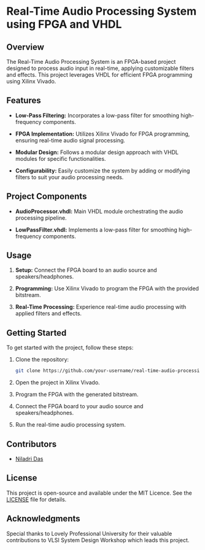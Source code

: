 # Real-Time Audio Processing System using FPGA and VHDL

## Overview

The Real-Time Audio Processing System is an FPGA-based project designed to process audio input in real-time, applying customizable filters and effects. This project leverages VHDL for efficient FPGA programming using Xilinx Vivado.

## Features

- **Low-Pass Filtering:** Incorporates a low-pass filter for smoothing high-frequency components.
  
- **FPGA Implementation:** Utilizes Xilinx Vivado for FPGA programming, ensuring real-time audio signal processing.

- **Modular Design:** Follows a modular design approach with VHDL modules for specific functionalities.

- **Configurability:** Easily customize the system by adding or modifying filters to suit your audio processing needs.

## Project Components

- **AudioProcessor.vhdl:** Main VHDL module orchestrating the audio processing pipeline.
  
- **LowPassFilter.vhdl:** Implements a low-pass filter for smoothing high-frequency components.

## Usage

1. **Setup:** Connect the FPGA board to an audio source and speakers/headphones.

2. **Programming:** Use Xilinx Vivado to program the FPGA with the provided bitstream.

3. **Real-Time Processing:** Experience real-time audio processing with applied filters and effects.

## Getting Started

To get started with the project, follow these steps:

1. Clone the repository:

    ```bash
    git clone https://github.com/your-username/real-time-audio-processing.git
    ```

2. Open the project in Xilinx Vivado.

3. Program the FPGA with the generated bitstream.

4. Connect the FPGA board to your audio source and speakers/headphones.

5. Run the real-time audio processing system.

## Contributors

- [Niladri Das](https://github.com/niladrigithub)
  
## License

This project is open-source and available under the MIT Licence. See the [LICENSE](LICENSE) file for details.

## Acknowledgments

Special thanks to Lovely Professional University for their valuable contributions to VLSI System Design Workshop which leads this project.
